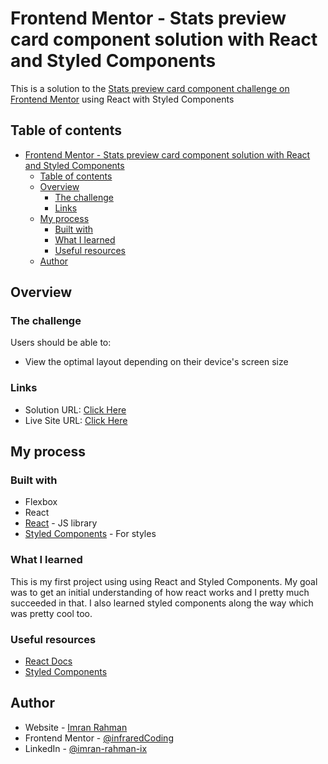 # Frontend Mentor - Stats preview card component solution with React and Styled Components

This is a solution to the [Stats preview card component challenge on Frontend Mentor](https://www.frontendmentor.io/challenges/stats-preview-card-component-8JqbgoU62) using React with Styled Components

## Table of contents

- [Frontend Mentor - Stats preview card component solution with React and Styled Components](#frontend-mentor---stats-preview-card-component-solution-with-react-and-styled-components)
  - [Table of contents](#table-of-contents)
  - [Overview](#overview)
    - [The challenge](#the-challenge)
    - [Links](#links)
  - [My process](#my-process)
    - [Built with](#built-with)
    - [What I learned](#what-i-learned)
    - [Useful resources](#useful-resources)
  - [Author](#author)


## Overview

### The challenge

Users should be able to:

- View the optimal layout depending on their device's screen size

### Links

- Solution URL: [Click Here](https://github.com/infraredCoding/frontendmentor-stats-card-react)
- Live Site URL: [Click Here](https://infraredCoding.github.io/frontendmentor-stats-card-react)

## My process

### Built with

- Flexbox
- React
- [React](https://reactjs.org/) - JS library
- [Styled Components](https://styled-components.com/) - For styles

### What I learned

This is my first project using using React and Styled Components. My goal was to get an initial understanding of how react works and I pretty much succeeded in that. I also learned styled components along the way which was pretty cool too.


### Useful resources

- [React Docs](https://reactjs.org/docs/getting-started.html)
- [Styled Components](https://styled-components.com/docs)

## Author

- Website - [Imran Rahman](https://www.imraninfrared.tech/)
- Frontend Mentor - [@infraredCoding](https://www.frontendmentor.io/profile/infraredCoding)
- LinkedIn - [@imran-rahman-ix](https://www.linkedin.com/in/imran-rahman-ix/)